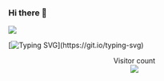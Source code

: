 ### Hi there 👋

<!--
**jodichris17/jodichris17** is a ✨ _special_ ✨ repository because its `README.md` (this file) appears on your GitHub profile.

Here are some ideas to get you started:

- 🔭 I’m currently working on ...
- 🌱 I’m currently learning ...
- 👯 I’m looking to collaborate on ...
- 🤔 I’m looking for help with ...
- 💬 Ask me about ...
- 📫 How to reach me: ...
- 😄 Pronouns: ...
- ⚡ Fun fact: ...
-->

![](https://media.giphy.com/media/IRQBDU7x2LZUQ/giphy.gif)

[![Typing SVG](https://readme-typing-svg.demolab.com?font=Fira+Code&pause=1000&color=20F40A&multiline=true&width=435&lines=LIFE+IS+LIKE+BEING+RAPED%2C+WHETHER;YOU+LIKE+IT+OR+NOT++JUST+ENJOY+IT.)](https://git.io/typing-svg)

<p align="center"> 
  Visitor count<br>
  <img src="https://profile-counter.glitch.me/insolitum/count.svg" />
</p>
